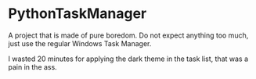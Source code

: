 # PythonTaskManager

A project that is made of pure boredom. Do not expect anything too much, just use the regular Windows Task Manager.

I wasted 20 minutes for applying the dark theme in the task list, that was a pain in the ass.
